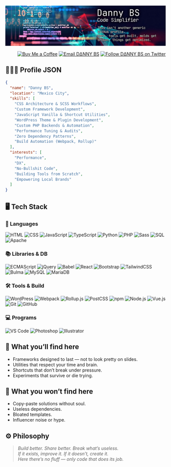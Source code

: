 ![Banner](./cover.jpg)
<div align="right">
  <a href="https://coff.ee/danybranding"><img src="https://img.shields.io/badge/-Buy%20me%20a%20coffee-FFDD00?style=for-the-badge&logo=buymeacoffee&logoColor=FFFFFF&labelColor=000000" alt="Buy Me a Coffee"></a>
  <a href="mailto:hola@daniel-benitez.com"><img src="https://img.shields.io/badge/-Say%20Hi-EA4335?style=for-the-badge&logo=gmail&logoColor=FFFFFF&labelColor=000000" alt="Email DΔNNY BS"></a>
  <a href="https://twitter.com/danybranding"><img src="https://img.shields.io/badge/-@danybranding-1DA1F2?style=for-the-badge&logo=x&logoColor=FFFFFF&labelColor=000000" alt="Follow DΔNNY BS on Twitter"></a>
</div>

## 👨🏽‍💻 Profile JSON
```json
{
  "name": "Danny BS",
  "location": "Mexico City",
  "skills": [
    "CSS Architecture & SCSS Workflows",
    "Custom Framework Development",
    "JavaScript Vanilla & Shortcut Utilities",
    "WordPress Theme & Plugin Development",
    "Custom PHP Backends & Automation",
    "Performance Tuning & Audits",
    "Zero Dependency Patterns",
    "Build Automation (Webpack, Rollup)"
  ],
  "interests": [
    "Performance",
    "DX",
    "No-Bullshit Code",
    "Building Tools from Scratch",
    "Empowering Local Brands"
  ]
}
`````
## 🖥️ Tech Stack

### 🚀 Languages

![HTML](https://img.shields.io/badge/HTML5-000000?logo=html5&logoColor=E34F26&style=for-the-badge)
![CSS](https://img.shields.io/badge/CSS3-000000?logo=css3&logoColor=1572B6&style=for-the-badge)
![JavaScript](https://img.shields.io/badge/JavaScript-000000?logo=javascript&logoColor=F7DF1E&style=for-the-badge)
![TypeScript](https://img.shields.io/badge/TypeScript-000000?logo=typescript&logoColor=3178C6&style=for-the-badge)
![Python](https://img.shields.io/badge/Python-000000?logo=python&logoColor=3776AB&style=for-the-badge)
![PHP](https://img.shields.io/badge/PHP-000000?logo=php&logoColor=777BB4&style=for-the-badge)
![Sass](https://img.shields.io/badge/Sass-000000?logo=sass&logoColor=CC6699&style=for-the-badge)
![SQL](https://img.shields.io/badge/SQL-000000?logo=sqlite&logoColor=00BFFF&style=for-the-badge)
![Apache](https://img.shields.io/badge/Apache-000000?logo=apache&logoColor=D22128&style=for-the-badge)

### 📚 Libraries & DB

![ECMAScript](https://img.shields.io/badge/ECMAScript-000000?logo=javascript&logoColor=F7DF1E&style=for-the-badge)
![jQuery](https://img.shields.io/badge/jQuery-000000?logo=jquery&logoColor=1EA4DD&style=for-the-badge)
![Babel](https://img.shields.io/badge/Babel-000000?logo=babel&logoColor=F9DC3E&style=for-the-badge)
![React](https://img.shields.io/badge/React-000000?logo=react&logoColor=61DAFB&style=for-the-badge)
![Bootstrap](https://img.shields.io/badge/Bootstrap-000000?logo=bootstrap&logoColor=7952B3&style=for-the-badge)
![TailwindCSS](https://img.shields.io/badge/Tailwind%20CSS-000000?logo=tailwindcss&logoColor=06B6D4&style=for-the-badge)
![Bulma](https://img.shields.io/badge/Bulma-000000?logo=bulma&logoColor=00D1B2&style=for-the-badge)
![MySQL](https://img.shields.io/badge/MySQL-000000?logo=mysql&logoColor=00C6FF&style=for-the-badge)
![MariaDB](https://img.shields.io/badge/MariaDB-000000?logo=mariadb&logoColor=0184B8&style=for-the-badge)

### 🛠️ Tools & Build

![WordPress](https://img.shields.io/badge/WordPress-000000?logo=wordpress&logoColor=3499CD&style=for-the-badge)
![Webpack](https://img.shields.io/badge/Webpack-000000?logo=webpack&logoColor=8DD6F9&style=for-the-badge)
![Rollup.js](https://img.shields.io/badge/Rollup.js-000000?logo=rollup.js&logoColor=EC4A3F&style=for-the-badge)
![PostCSS](https://img.shields.io/badge/PostCSS-000000?logo=postcss&logoColor=DD3A0A&style=for-the-badge)
![npm](https://img.shields.io/badge/npm-000000?logo=npm&logoColor=CB3837&style=for-the-badge)
![Node.js](https://img.shields.io/badge/Node.js-000000?logo=nodedotjs&logoColor=339933&style=for-the-badge)
![Vue.js](https://img.shields.io/badge/Vue.js-000000?logo=vuedotjs&logoColor=4FC08D&style=for-the-badge)
![Git](https://img.shields.io/badge/Git-000000?logo=git&logoColor=F05032&style=for-the-badge)
![GitHub](https://img.shields.io/badge/GitHub-000000?logo=github&logoColor=FFFFFF&style=for-the-badge)

### 💻 Programs

![VS Code](https://img.shields.io/badge/VS%20Code-000000?logo=visualstudiocode&logoColor=007ACC&style=for-the-badge)
![Photoshop](https://img.shields.io/badge/Photoshop-000000?logo=adobephotoshop&logoColor=31A8FF&style=for-the-badge)
![Illustrator](https://img.shields.io/badge/Illustrator-000000?logo=adobeillustrator&logoColor=FF9A00&style=for-the-badge)

## 🔧 What you’ll find here

- Frameworks designed to last — not to look pretty on slides.
- Utilities that respect your time and brain.
- Shortcuts that don’t break under pressure.
- Experiments that survive or die trying.

## 🚫 What you won’t find here

- Copy-paste solutions without soul.
- Useless dependencies.
- Bloated templates.
- Influencer noise or hype.

## ⚙️ Philosophy

> *Build better. Share better. Break what’s useless.*  
> *If it exists, improve it. If it doesn’t, create it.*  
> *Here there’s no fluff — only code that does its job.*

